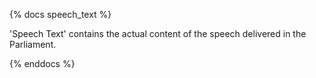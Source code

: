 {% docs speech_text %}

'Speech Text' contains the actual content of the speech delivered in the Parliament.

{% enddocs %}
